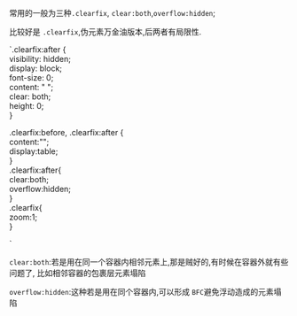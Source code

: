 常用的一般为三种`.clearfix`, `clear:both`,`overflow:hidden`;

比较好是 `.clearfix`,伪元素万金油版本,后两者有局限性.

`.clearfix:after {  
  visibility: hidden;  
  display: block;  
  font-size: 0;  
  content: " ";  
  clear: both;  
  height: 0;  
}  

<!--  
为毛没有 zoom ,_height 这些,IE6,7这类需要 csshack 不再我们考虑之内了  
.clearfix 还有另外一种写法,  
-->  

.clearfix:before, .clearfix:after {  
    content:"";  
    display:table;  
}  
.clearfix:after{  
    clear:both;  
    overflow:hidden;  
}  
.clearfix{  
    zoom:1;  
}  

<!--  
用display:table 是为了避免外边距margin重叠导致的margin塌陷,  
内部元素默认会成为 table-cell 单元格的形式  
-->  
`

`clear:both`:若是用在同一个容器内相邻元素上,那是贼好的,有时候在容器外就有些问题了, 比如相邻容器的包裹层元素塌陷

`overflow:hidden`:这种若是用在同个容器内,可以形成 `BFC`避免浮动造成的元素塌陷